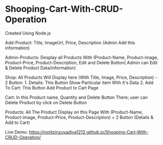 # Shooping-Cart-With-CRUD-Operation
Created Using Node.js

Add-Product: Title, ImageUrl, Price, Description (Admin Add this information)

Admin-Products: Desplay all Products With (Product-Name, Product-image, Product-Price, Product-Description, Edit and Delete Button{ Admin can Edit & Delete Product Data/information)

Shop: All Products Will Display here (With Title, Image, Price, Description) - 2 Button: 1. Details: This Button Show Particular item With it's Data 2. Add To Cart: This Button Add Product to Cart Page

Cart: In this Product name, Quantity and Delete Button There; user can Delete Product by click on Delete Button

Products: All The Product Display on this Page With (Product-Name, Product-image, Product-Price, Product-Description) + 2 Button (Details & Add to Cart)

Live Demo: https://ronitzinzuvadiya1212.github.io/Shooping-Cart-With-CRUD-Operation/
